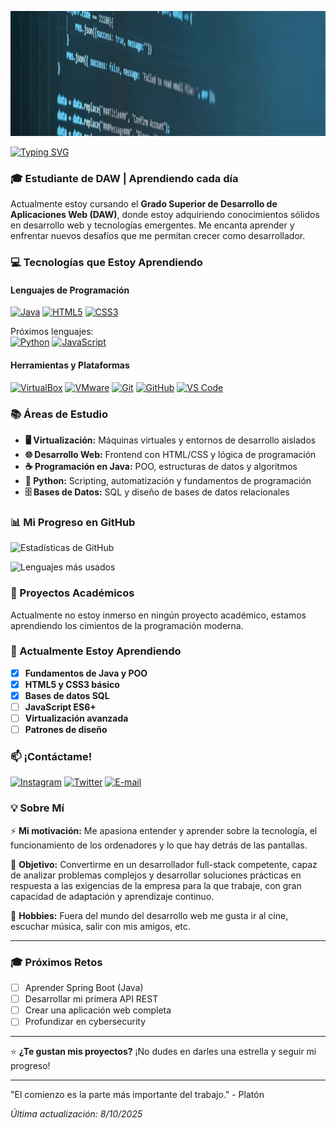 <p align="center">
  <img src="./banner.webp" alt="" width="1200" height="200">
</p>

[![Typing SVG](https://readme-typing-svg.herokuapp.com?font=Fira+Code&weight=600&size=36&duration=2100&pause=&color=F7F7F7&repeat=&width=547&height=120&lines=%C2%A1Hola!+Soy+Josema+%F0%9F%91%8B)](https://git.io/typing-svg)
### 🎓 Estudiante de DAW | Aprendiendo cada día

Actualmente estoy cursando el **Grado Superior de Desarrollo de Aplicaciones Web (DAW)**, donde estoy adquiriendo conocimientos sólidos en desarrollo web y tecnologías emergentes. Me encanta aprender y enfrentar nuevos desafíos que me permitan crecer como desarrollador.

### 💻 Tecnologías que Estoy Aprendiendo

#### Lenguajes de Programación
[![Java](https://img.shields.io/badge/-Java-007396?style=flat-square&logo=java&logoColor=white)](https://es.wikipedia.org/wiki/Java_(lenguaje_de_programaci%C3%B3n))
[![HTML5](https://img.shields.io/badge/-HTML5-E34F26?style=flat-square&logo=html5&logoColor=white)](https://es.wikipedia.org/wiki/HTML)
[![CSS3](https://img.shields.io/badge/-CSS3-1572B6?style=flat-square&logo=css3&logoColor=white)](https://es.wikipedia.org/wiki/CSS)

Próximos lenguajes:  
[![Python](https://img.shields.io/badge/-Python-3776AB?style=flat-square&logo=python&logoColor=white)](https://es.wikipedia.org/wiki/Python)
[![JavaScript](https://img.shields.io/badge/-JavaScript-F7DF1E?style=flat-square&logo=javascript&logoColor=black)](https://es.wikipedia.org/wiki/JavaScript)
  
#### Herramientas y Plataformas
[![VirtualBox](https://img.shields.io/badge/-VirtualBox-183A61?style=flat-square&logo=virtualbox&logoColor=white)](https://www.virtualbox.org/)
[![VMware](https://img.shields.io/badge/-VMware-607078?style=flat-square&logo=vmware&logoColor=white)](https://www.vmware.com/products/desktop-hypervisor/workstation-and-fusion)
[![Git](https://img.shields.io/badge/-Git-F05032?style=flat-square&logo=git&logoColor=white)](https://git-scm.com/)
[![GitHub](https://img.shields.io/badge/-GitHub-181717?style=flat-square&logo=github&logoColor=white)](https://github.com/)
[![VS Code](https://img.shields.io/badge/-VS%20Code-007ACC?style=flat-square&logo=visual-studio-code&logoColor=white)](https://code.visualstudio.com/)

### 📚 Áreas de Estudio

- **🖥️ Virtualización:** Máquinas virtuales y entornos de desarrollo aislados
- **🌐 Desarrollo Web:** Frontend con HTML/CSS y lógica de programación
- **☕ Programación en Java:** POO, estructuras de datos y algoritmos
- **🐍 Python:** Scripting, automatización y fundamentos de programación
- **🗄️ Bases de Datos:** SQL y diseño de bases de datos relacionales

### 📊 Mi Progreso en GitHub

![Estadísticas de GitHub](https://github-readme-stats.vercel.app/api?username=josemaalopez&show_icons=true&theme=radical&hide_title=true)

![Lenguajes más usados](https://github-readme-stats.vercel.app/api/top-langs/?username=josemaalopez&layout=compact&theme=radical&hide_title=true)

### 🎯 Proyectos Académicos

Actualmente no estoy inmerso en ningún proyecto académico, estamos aprendiendo los cimientos de la programación moderna.
<!-- 

#### [](https://github.com/tu-usuario/proyecto-java)
🔧 **Tecnologías:**  
📝 **Descripción:**   
⭐ **Características:**
- 
- 
- 

#### [Proyecto Web - Portfolio Personal](https://github.com/tu-usuario/portfolio-web)
🔧 **Tecnologías:** 
📝 **Descripción:** 
🚀 **Características:**
- 
- 
- 

#### [Scripts Python - Automatización](https://github.com/tu-usuario/scripts-python)
🔧 **Tecnologías:**
📝 **Descripción:** 
🛠️ **Scripts incluidos:**
- 
- 
- 

-->

### 🌱 Actualmente Estoy Aprendiendo

- [x] **Fundamentos de Java y POO**
- [x] **HTML5 y CSS3 básico**
- [x] **Bases de datos SQL**
- [ ] **JavaScript ES6+**
- [ ] **Virtualización avanzada**
- [ ] **Patrones de diseño**

### 📫 ¡Contáctame!

[![Instagram](https://img.shields.io/badge/Instagram-%23E4405F.svg)](https://instagram.com/josemaalopez)
[![Twitter](https://img.shields.io/badge/Twitter-blue)](https://twitter.com/igjosemaalopez)
[![E-mail](https://img.shields.io/badge/Email-red)](mailto:jmlopez06montesinos@gmail.com)

### 💡 Sobre Mí

⚡ **Mi motivación:** Me apasiona entender y aprender sobre la tecnología, el funcionamiento de los ordenadores y lo que hay detrás de las pantallas.  
  
🎯 **Objetivo:** Convertirme en un desarrollador full-stack competente, capaz de analizar problemas complejos y desarrollar soluciones prácticas en respuesta a las exigencias de la empresa para la que trabaje, con gran capacidad de adaptación y aprendizaje continuo.  
  
📖 **Hobbies:** Fuera del mundo del desarrollo web me gusta ir al cine, escuchar música, salir con mis amigos, etc.  

---

### 🎓 Próximos Retos

- [ ] Aprender Spring Boot (Java)
- [ ] Desarrollar mi primera API REST
- [ ] Crear una aplicación web completa
- [ ] Profundizar en cybersecurity

---

⭐ **¿Te gustan mis proyectos?** ¡No dudes en darles una estrella y seguir mi progreso!

---

"El comienzo es la parte más importante del trabajo." - Platón

*Última actualización: 8/10/2025*
